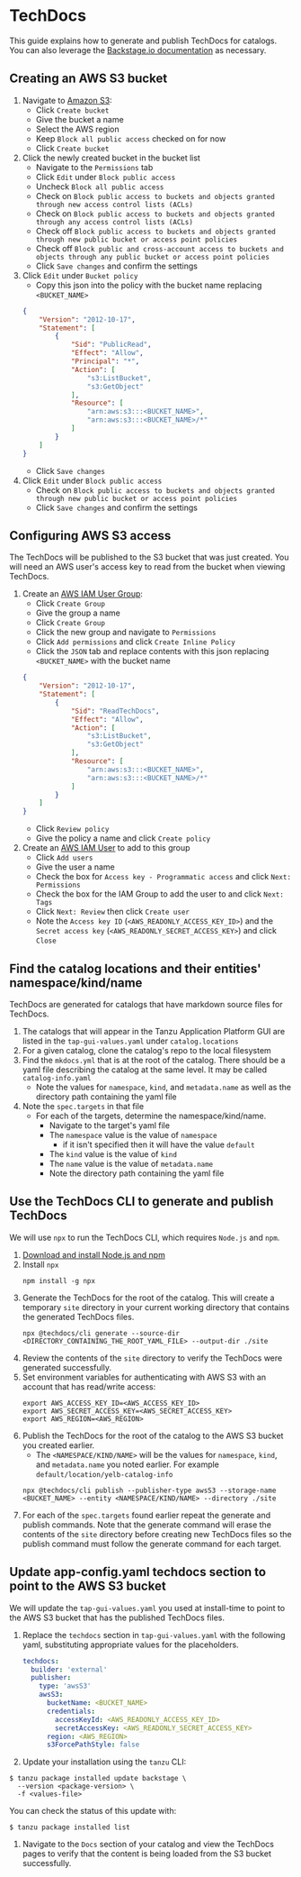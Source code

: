 # TechDocs

This guide explains how to generate and publish TechDocs for catalogs. You can also leverage the [Backstage.io documentation](https://backstage.io/docs/features/techdocs/techdocs-overview) as necessary.

## Creating an AWS S3 bucket

1. Navigate to [Amazon S3](https://s3.console.aws.amazon.com/s3/home):
    - Click `Create bucket`
    - Give the bucket a name
    - Select the AWS region
    - Keep `Block all public access` checked on for now
    - Click `Create bucket`
1. Click the newly created bucket in the bucket list
    - Navigate to the `Permissions` tab
    - Click `Edit` under `Block public access`
    - Uncheck `Block all public access`
    - Check on `Block public access to buckets and objects granted through new access control lists (ACLs)`
    - Check on `Block public access to buckets and objects granted through any access control lists (ACLs)`
    - Check off `Block public access to buckets and objects granted through new public bucket or access point policies`
    - Check off `Block public and cross-account access to buckets and objects through any public bucket or access point policies`
    - Click `Save changes` and confirm the settings
1. Click `Edit` under `Bucket policy`
    - Copy this json into the policy with the bucket name replacing `<BUCKET_NAME>`
    ```json
    {
        "Version": "2012-10-17",
        "Statement": [
            {
                "Sid": "PublicRead",
                "Effect": "Allow",
                "Principal": "*",
                "Action": [
                    "s3:ListBucket",
                    "s3:GetObject"
                ],
                "Resource": [
                    "arn:aws:s3:::<BUCKET_NAME>",
                    "arn:aws:s3:::<BUCKET_NAME>/*"
                ]
            }
        ]
    }
    ```
    - Click `Save changes`
1. Click `Edit` under `Block public access`
    - Check on `Block public access to buckets and objects granted through new public bucket or access point policies`
    - Click `Save changes` and confirm the settings


## Configuring AWS S3 access

The TechDocs will be published to the S3 bucket that was just created. You will need an AWS user's access key to read from the bucket when viewing TechDocs.

1. Create an [AWS IAM User Group](https://console.aws.amazon.com/iamv2/home#/groups):
    - Click `Create Group`
    - Give the group a name
    - Click `Create Group`
    - Click the new group and navigate to `Permissions`
    - Click `Add permissions` and click `Create Inline Policy`
    - Click the `JSON` tab and replace contents with this json replacing `<BUCKET_NAME>` with the bucket name
    ```json
    {
        "Version": "2012-10-17",
        "Statement": [
            {
                "Sid": "ReadTechDocs",
                "Effect": "Allow",
                "Action": [
                    "s3:ListBucket",
                    "s3:GetObject"
                ],
                "Resource": [
                    "arn:aws:s3:::<BUCKET_NAME>",
                    "arn:aws:s3:::<BUCKET_NAME>/*"
                ]
            }
        ]
    }
    ```
    - Click `Review policy`
    - Give the policy a name and click `Create policy`
1. Create an [AWS IAM User](https://console.aws.amazon.com/iamv2/home#/users) to add to this group
   - Click `Add users`
   - Give the user a name
   - Check the box for `Access key - Programmatic access` and click `Next: Permissions`
   - Check the box for the IAM Group to add the user to and click `Next: Tags`
   - Click `Next: Review` then click `Create user`
   - Note the `Access key ID` (`<AWS_READONLY_ACCESS_KEY_ID>`) and the `Secret access key` (`<AWS_READONLY_SECRET_ACCESS_KEY>`) and click `Close`


## Find the catalog locations and their entities' namespace/kind/name

TechDocs are generated for catalogs that have markdown source files for TechDocs.

1. The catalogs that will appear in the Tanzu Application Platform GUI are listed in the `tap-gui-values.yaml` under `catalog.locations`
1. For a given catalog, clone the catalog's repo to the local filesystem
1. Find the `mkdocs.yml` that is at the root of the catalog. There should be a yaml file describing the catalog at the same level. It may be called `catalog-info.yaml`
    - Note the values for `namespace`, `kind`, and `metadata.name` as well as the directory path containing the yaml file
1. Note the `spec.targets` in that file
    - For each of the targets, determine the namespace/kind/name.
        - Navigate to the target's yaml file
        - The `namespace` value is the value of `namespace`
            - if it isn't specified then it will have the value `default`
        - The `kind` value is the value of `kind`
        - The `name` value is the value of `metadata.name`
        - Note the directory path containing the yaml file

## Use the TechDocs CLI to generate and publish TechDocs

We will use `npx` to run the TechDocs CLI, which requires `Node.js` and `npm`.

1. [Download and install Node.js and npm](https://docs.npmjs.com/downloading-and-installing-node-js-and-npm)
1. Install `npx`
    ```shell
    npm install -g npx
    ```
1. Generate the TechDocs for the root of the catalog. This will create a temporary `site` directory in your current working directory that contains the generated TechDocs files.
    ```shell
    npx @techdocs/cli generate --source-dir <DIRECTORY_CONTAINING_THE_ROOT_YAML_FILE> --output-dir ./site
    ```
1. Review the contents of the `site` directory to verify the TechDocs were generated successfully.
1. Set environment variables for authenticating with AWS S3 with an account that has read/write access:
    ```shell
    export AWS_ACCESS_KEY_ID=<AWS_ACCESS_KEY_ID>
    export AWS_SECRET_ACCESS_KEY=<AWS_SECRET_ACCESS_KEY>
    export AWS_REGION=<AWS_REGION>
    ```
1. Publish the TechDocs for the root of the catalog to the AWS S3 bucket you created earlier.
    - The `<NAMESPACE/KIND/NAME>` will be the values for `namespace`, `kind`, and `metadata.name` you noted earlier. For example `default/location/yelb-catalog-info`
    ```shell
    npx @techdocs/cli publish --publisher-type awsS3 --storage-name <BUCKET_NAME> --entity <NAMESPACE/KIND/NAME> --directory ./site
    ```
1. For each of the `spec.targets` found earlier repeat the generate and publish commands. Note that the generate command will erase the contents of the `site` directory before creating new TechDocs files so the publish command must follow the generate command for each target.

## Update app-config.yaml techdocs section to point to the AWS S3 bucket

We will update the `tap-gui-values.yaml` you used at install-time to point to the AWS S3 bucket that has the published TechDocs files.

1. Replace the `techdocs` section in `tap-gui-values.yaml` with the following yaml, substituting appropriate values for the placeholders.
    ```yaml
    techdocs:
      builder: 'external'
      publisher:
        type: 'awsS3'
        awsS3:
          bucketName: <BUCKET_NAME>
          credentials:
            accessKeyId: <AWS_READONLY_ACCESS_KEY_ID>
            secretAccessKey: <AWS_READONLY_SECRET_ACCESS_KEY>
          region: <AWS_REGION>
          s3ForcePathStyle: false
    ```

1. Update your installation using the `tanzu` CLI:

```shell
$ tanzu package installed update backstage \
  --version <package-version> \
  -f <values-file>
```
You can check the status of this update with:
```shell
$ tanzu package installed list
```

1. Navigate to the `Docs` section of your catalog and view the TechDocs pages to verify that the content is being loaded from the S3 bucket successfully.


